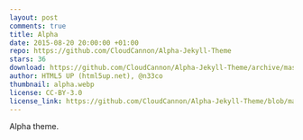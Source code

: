 ```yaml
---
layout: post
comments: true
title: Alpha
date: 2015-08-20 20:00:00 +01:00
repo: https://github.com/CloudCannon/Alpha-Jekyll-Theme
stars: 36
download: https://github.com/CloudCannon/Alpha-Jekyll-Theme/archive/master.zip
author: HTML5 UP (html5up.net), @n33co
thumbnail: alpha.webp
license: CC-BY-3.0
license_link: https://github.com/CloudCannon/Alpha-Jekyll-Theme/blob/master/LICENSE.txt
---
```


Alpha theme.
